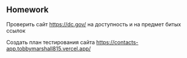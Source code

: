 ##  Homework

Проверить сайт https://dc.gov/ на доступность и на предмет битых ссылок

Создать план тестирования сайта https://contacts-app.tobbymarshall815.vercel.app/